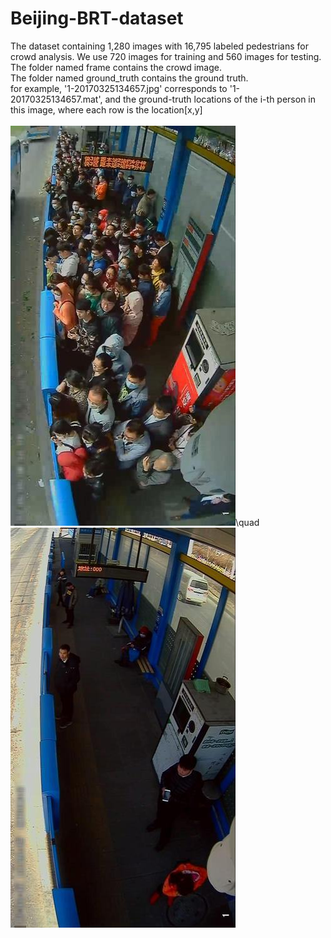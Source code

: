 # Beijing-BRT-dataset
The dataset containing 1,280 images with 16,795 labeled pedestrians for crowd analysis. We use 720 images for training 
and 560 images for testing.<br>
The folder named frame contains the crowd image.<br>
The folder named ground_truth contains the ground truth.<br>
for example, '1-20170325134657.jpg' corresponds to '1-20170325134657.mat', and the ground-truth locations of the i-th 
person in this image, where each row is the location[x,y]<br>
<br>
![fig1](https://github.com/XMU-smartdsp/Beijing-BRT-dataset/blob/master/test/frame/1-20170506134847.jpg)\quad 
![fig1](https://github.com/XMU-smartdsp/Beijing-BRT-dataset/blob/master/test/frame/1-20170419093954.jpg)
